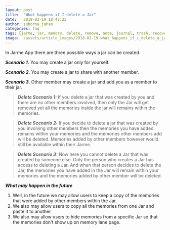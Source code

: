 ```yaml
---
layout: post
title:  "What happens if I delete a Jar"
date:   2018-02-19 18:42:25
author: suborna_jahan
categories: faq
tags: [jarme, jar, memory, delete, remove, note, journal, trash, recover, diary, ]
image:  /assets/article_images/2018-02-19-what_happens_if_i_delete_a_jar/cover.jpg
---
```


In Jarme App there are three possible ways a jar can be created.

***Scenario 1.*** You may create a jar only for yourself.

***Scenario 2.*** You may create a jar to share with another member.

***Scenario 3.*** Other member may create a jar and add you as a member to their jar.

> ***Delete Scenario 1:*** If you delete a jar that was created by you and there are no other members involved, then only the Jar will get removed yet all the memories inside the jar will remains within the memories.

> ***Delete Scenario 2:*** If you decide to delete a jar that was created by you involving other members then the memories you have added remains within your memories and the memories other members add will be deleted. Memories added by other members however would still be available within their Jarme.

> ***Delete Scenario 3:*** Now here you cannot delete a Jar that was created by someone else. Only the person who creates a Jar has access to deleting a Jar. And when that person decides to delete the Jar, the memories you have added in the Jar will remain within your memories and the memories added by other member will be deleted.

***What may happen in the future***

1. Well, in the future we may allow users to keep a copy of the memories that were added by other members within the Jar.
2. We also may allow users to copy all the memories from one Jar and paste it to another 
3. We also may allow users to hide memories from a specific Jar so that the memories don't show up on memory lane page.